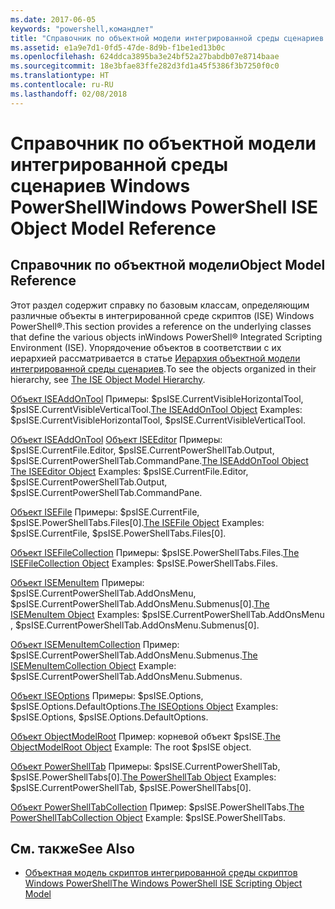 ```yaml
---
ms.date: 2017-06-05
keywords: "powershell,командлет"
title: "Справочник по объектной модели интегрированной среды сценариев Windows PowerShell"
ms.assetid: e1a9e7d1-0fd5-47de-8d9b-f1be1ed13b0c
ms.openlocfilehash: 624ddca3895ba3e24bf52a27babdb07e8714baae
ms.sourcegitcommit: 18e3bfae83ffe282d3fd1a45f5386f3b7250f0c0
ms.translationtype: HT
ms.contentlocale: ru-RU
ms.lasthandoff: 02/08/2018
---
```

# <a name="windows-powershell-ise-object-model-reference"></a><span data-ttu-id="5377a-103">Справочник по объектной модели интегрированной среды сценариев Windows PowerShell</span><span class="sxs-lookup"><span data-stu-id="5377a-103">Windows PowerShell ISE Object Model Reference</span></span>
  
## <a name="object-model-reference"></a><span data-ttu-id="5377a-104">Справочник по объектной модели</span><span class="sxs-lookup"><span data-stu-id="5377a-104">Object Model Reference</span></span>
 <span data-ttu-id="5377a-105">Этот раздел содержит справку по базовым классам, определяющим различные объекты в интегрированной среде скриптов (ISE) Windows PowerShell®.</span><span class="sxs-lookup"><span data-stu-id="5377a-105">This section provides a reference on the underlying classes that define the various objects inWindows PowerShell® Integrated Scripting Environment (ISE).</span></span> <span data-ttu-id="5377a-106">Упорядочение объектов в соответствии с их иерархией рассматривается в статье [Иерархия объектной модели интегрированной среды сценариев](The-ISE-Object-Model-Hierarchy.md).</span><span class="sxs-lookup"><span data-stu-id="5377a-106">To see the objects organized in their hierarchy, see [The ISE Object Model Hierarchy](The-ISE-Object-Model-Hierarchy.md).</span></span>

 <span data-ttu-id="5377a-107">[Объект ISEAddOnTool](The-ISEAddOnTool-Object.md) Примеры: $psISE.CurrentVisibleHorizontalTool, $psISE.CurrentVisibleVerticalTool.</span><span class="sxs-lookup"><span data-stu-id="5377a-107">[The ISEAddOnTool Object](The-ISEAddOnTool-Object.md) Examples: $psISE.CurrentVisibleHorizontalTool, $psISE.CurrentVisibleVerticalTool.</span></span>

 <span data-ttu-id="5377a-108">[Объект ISEAddOnTool](The-ISEAddOnTool-Object.md) [Объект ISEEditor](The-ISEEditor-Object.md) Примеры: $psISE.CurrentFile.Editor, $psISE.CurrentPowerShellTab.Output, $psISE.CurrentPowerShellTab.CommandPane.</span><span class="sxs-lookup"><span data-stu-id="5377a-108">[The ISEAddOnTool Object](The-ISEAddOnTool-Object.md) [The ISEEditor Object](The-ISEEditor-Object.md) Examples: $psISE.CurrentFile.Editor, $psISE.CurrentPowerShellTab.Output, $psISE.CurrentPowerShellTab.CommandPane.</span></span>

 <span data-ttu-id="5377a-109">[Объект ISEFile](The-ISEFile-Object.md) Примеры: $psISE.CurrentFile, $psISE.PowerShellTabs.Files\[0\].</span><span class="sxs-lookup"><span data-stu-id="5377a-109">[The ISEFile Object](The-ISEFile-Object.md) Examples: $psISE.CurrentFile, $psISE.PowerShellTabs.Files\[0\].</span></span>

 <span data-ttu-id="5377a-110">[Объект ISEFileCollection](The-ISEFileCollection-Object.md) Примеры: $psISE.PowerShellTabs.Files.</span><span class="sxs-lookup"><span data-stu-id="5377a-110">[The ISEFileCollection Object](The-ISEFileCollection-Object.md) Examples: $psISE.PowerShellTabs.Files.</span></span>

 <span data-ttu-id="5377a-111">[Объект ISEMenuItem](The-ISEMenuItem-Object.md) Примеры: $psISE.CurrentPowerShellTab.AddOnsMenu, $psISE.CurrentPowerShellTab.AddOnsMenu.Submenus\[0\].</span><span class="sxs-lookup"><span data-stu-id="5377a-111">[The ISEMenuItem Object](The-ISEMenuItem-Object.md) Examples: $psISE.CurrentPowerShellTab.AddOnsMenu , $psISE.CurrentPowerShellTab.AddOnsMenu.Submenus\[0\].</span></span>

 <span data-ttu-id="5377a-112">[Объект ISEMenuItemCollection](The-ISEMenuItemCollection-Object.md) Пример: $psISE.CurrentPowerShellTab.AddOnsMenu.Submenus.</span><span class="sxs-lookup"><span data-stu-id="5377a-112">[The ISEMenuItemCollection Object](The-ISEMenuItemCollection-Object.md) Example: $psISE.CurrentPowerShellTab.AddOnsMenu.Submenus.</span></span>

 <span data-ttu-id="5377a-113">[Объект ISEOptions](The-ISEOptions-Object.md) Примеры: $psISE.Options, $psISE.Options.DefaultOptions.</span><span class="sxs-lookup"><span data-stu-id="5377a-113">[The ISEOptions Object](The-ISEOptions-Object.md) Examples: $psISE.Options, $psISE.Options.DefaultOptions.</span></span>

 <span data-ttu-id="5377a-114">[Объект ObjectModelRoot](The-ObjectModelRoot-Object.md) Пример: корневой объект $psISE.</span><span class="sxs-lookup"><span data-stu-id="5377a-114">[The ObjectModelRoot Object](The-ObjectModelRoot-Object.md) Example: The root $psISE object.</span></span>

 <span data-ttu-id="5377a-115">[Объект PowerShellTab](The-PowerShellTab-Object.md) Примеры: $psISE.CurrentPowerShellTab, $psISE.PowerShellTabs\[0\].</span><span class="sxs-lookup"><span data-stu-id="5377a-115">[The PowerShellTab Object](The-PowerShellTab-Object.md) Examples: $psISE.CurrentPowerShellTab, $psISE.PowerShellTabs\[0\].</span></span>

 <span data-ttu-id="5377a-116">[Объект PowerShellTabCollection](The-PowerShellTabCollection-Object.md) Пример: $psISE.PowerShellTabs.</span><span class="sxs-lookup"><span data-stu-id="5377a-116">[The PowerShellTabCollection Object](The-PowerShellTabCollection-Object.md) Example: $psISE.PowerShellTabs.</span></span>

## <a name="see-also"></a><span data-ttu-id="5377a-117">См. также</span><span class="sxs-lookup"><span data-stu-id="5377a-117">See Also</span></span>
- [<span data-ttu-id="5377a-118">Объектная модель скриптов интегрированной среды скриптов Windows PowerShell</span><span class="sxs-lookup"><span data-stu-id="5377a-118">The Windows PowerShell ISE Scripting Object Model</span></span>](The-Windows-PowerShell-ISE-Scripting-Object-Model.md)

